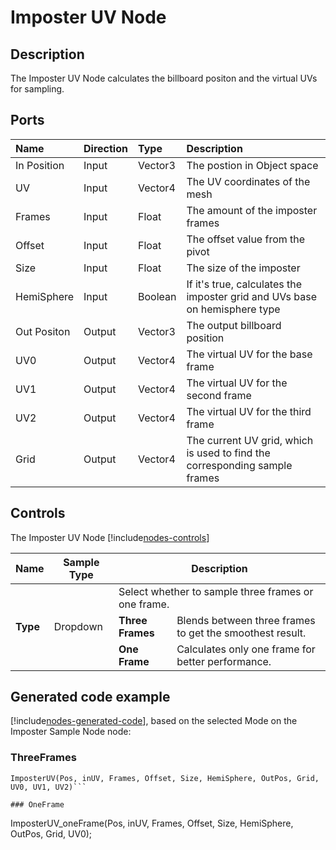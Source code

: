 # Imposter UV Node

## Description

The Imposter UV Node calculates the billboard positon and the virtual UVs for sampling.
## Ports

| Name        | Direction           | Type  | Description |
|:------------ |:-------------|:-----|:---|
| In Position | Input      |    Vector3 | The postion in Object space |
| UV | Input      |    Vector4 | The UV coordinates of the mesh |
| Frames | Input      |    Float | The amount of the imposter frames |
| Offset | Input      |    Float | The offset value from the pivot |
| Size | Input      |    Float | The size of the imposter |
| HemiSphere | Input      |    Boolean | If it's true, calculates the imposter grid and UVs base on hemisphere type |
| Out Positon | Output      |    Vector3 | The output billboard position |
| UV0 | Output      |    Vector4 | The virtual UV for the base frame |
| UV1 | Output      |    Vector4 | The virtual UV for the second frame |
| UV2 | Output      |    Vector4 | The virtual UV for the third frame |
| Grid | Output      |    Vector4 | The current UV grid, which is used to find the corresponding sample frames |


## Controls

The Imposter UV Node [!include[nodes-controls](./snippets/nodes-controls.md)]

<table>
<thead>
<tr>
<th><strong>Name</strong></th>
<th><strong>Sample Type</strong></th>
<th colspan="2"><strong>Description</strong></th>
</tr>
</thead>
<tbody>
<tr>
<td rowspan="3"><strong>Type</strong></td>
<td rowspan="3">Dropdown</td>
<td colspan="2">Select whether to sample three frames or one frame.</td>
</tr>
<tr>
<td><strong>Three Frames</strong></td>
<td>Blends between three frames to get the smoothest result.</td>
</tr>
<tr>
<td><strong>One Frame</strong></td>
<td>Calculates only one frame for better performance.</td>
</tr>
</tbody>
</table>

## Generated code example

[!include[nodes-generated-code](./snippets/nodes-generated-code.md)], based on the selected Mode on the Imposter Sample Node node:

### ThreeFrames

```
ImposterUV(Pos, inUV, Frames, Offset, Size, HemiSphere, OutPos, Grid, UV0, UV1, UV2)```

### OneFrame

```
ImposterUV_oneFrame(Pos, inUV, Frames, Offset, Size, HemiSphere, OutPos, Grid, UV0);
```
